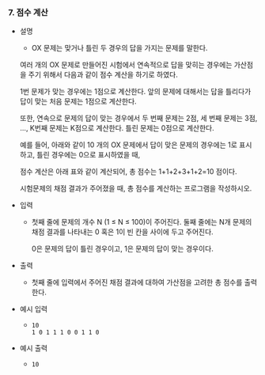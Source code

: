 ### 7. 점수 계산

- 설명
    - OX 문제는 맞거나 틀린 두 경우의 답을 가지는 문제를 말한다.
    
    여러 개의 OX 문제로 만들어진 시험에서 연속적으로 답을 맞히는 경우에는 가산점을 주기 위해서 다음과 같이 점수 계산을 하기로 하였다.
    
    1번 문제가 맞는 경우에는 1점으로 계산한다. 앞의 문제에 대해서는 답을 틀리다가 답이 맞는 처음 문제는 1점으로 계산한다.
    
    또한, 연속으로 문제의 답이 맞는 경우에서 두 번째 문제는 2점, 세 번째 문제는 3점, ..., K번째 문제는 K점으로 계산한다. 틀린 문제는 0점으로 계산한다.
    
    예를 들어, 아래와 같이 10 개의 OX 문제에서 답이 맞은 문제의 경우에는 1로 표시하고, 틀린 경우에는 0으로 표시하였을 때,
    
    점수 계산은 아래 표와 같이 계산되어, 총 점수는 1+1+2+3+1+2=10 점이다.
    
    시험문제의 채점 결과가 주어졌을 때, 총 점수를 계산하는 프로그램을 작성하시오.
      
- 입력
    - 첫째 줄에 문제의 개수 N (1 ≤ N ≤ 100)이 주어진다. 둘째 줄에는 N개 문제의 채점 결과를 나타내는 0 혹은 1이 빈 칸을 사이에 두고 주어진다.
      
      0은 문제의 답이 틀린 경우이고, 1은 문제의 답이 맞는 경우이다.
      
- 출력
    - 첫째 줄에 입력에서 주어진 채점 결과에 대하여 가산점을 고려한 총 점수를 출력한다.

- 예시 입력
    - ```
      10
      1 0 1 1 1 0 0 1 1 0
      ```
 
- 예시 출력
    - ```
      10
      ```
 
